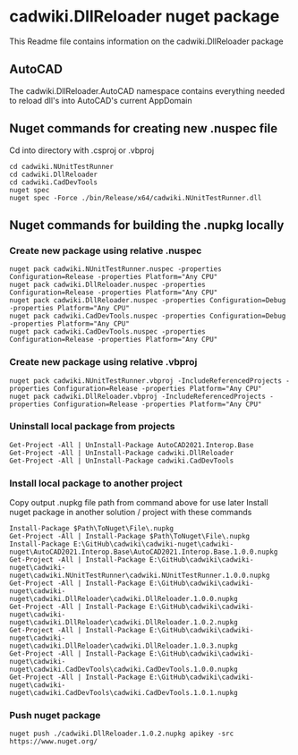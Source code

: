 # cadwiki.DllReloader nuget package
This Readme file contains information on the cadwiki.DllReloader package

## AutoCAD
The cadwiki.DllReloader.AutoCAD namespace contains everything needed to reload dll's into AutoCAD's current AppDomain


## Nuget commands for creating new .nuspec file  
Cd into directory with .csproj or .vbproj  
```
cd cadwiki.NUnitTestRunner
cd cadwiki.DllReloader
cd cadwiki.CadDevTools
nuget spec
nuget spec -Force ./bin/Release/x64/cadwiki.NUnitTestRunner.dll
```

## Nuget commands for building the .nupkg locally
### Create new package using relative .nuspec
```
nuget pack cadwiki.NUnitTestRunner.nuspec -properties Configuration=Release -properties Platform="Any CPU"
nuget pack cadwiki.DllReloader.nuspec -properties Configuration=Release -properties Platform="Any CPU"
nuget pack cadwiki.DllReloader.nuspec -properties Configuration=Debug -properties Platform="Any CPU"
nuget pack cadwiki.CadDevTools.nuspec -properties Configuration=Debug -properties Platform="Any CPU"
nuget pack cadwiki.CadDevTools.nuspec -properties Configuration=Release -properties Platform="Any CPU"
```
### Create new package using relative .vbproj
```
nuget pack cadwiki.NUnitTestRunner.vbproj -IncludeReferencedProjects -properties Configuration=Release -properties Platform="Any CPU"
nuget pack cadwiki.DllReloader.vbproj -IncludeReferencedProjects -properties Configuration=Release -properties Platform="Any CPU"
```

### Uninstall local package from projects
```
Get-Project -All | UnInstall-Package AutoCAD2021.Interop.Base
Get-Project -All | UnInstall-Package cadwiki.DllReloader
Get-Project -All | UnInstall-Package cadwiki.CadDevTools
```

### Install local package to another project
Copy output .nupkg file path from command above for use later
Install nuget package in another solution / project with these commands 

```
Install-Package $Path\ToNuget\File\.nupkg
Get-Project -All | Install-Package $Path\ToNuget\File\.nupkg
Install-Package E:\GitHub\cadwiki\cadwiki-nuget\cadwiki-nuget\AutoCAD2021.Interop.Base\AutoCAD2021.Interop.Base.1.0.0.nupkg
Get-Project -All | Install-Package E:\GitHub\cadwiki\cadwiki-nuget\cadwiki-nuget\cadwiki.NUnitTestRunner\cadwiki.NUnitTestRunner.1.0.0.nupkg
Get-Project -All | Install-Package E:\GitHub\cadwiki\cadwiki-nuget\cadwiki-nuget\cadwiki.DllReloader\cadwiki.DllReloader.1.0.0.nupkg
Get-Project -All | Install-Package E:\GitHub\cadwiki\cadwiki-nuget\cadwiki-nuget\cadwiki.DllReloader\cadwiki.DllReloader.1.0.2.nupkg
Get-Project -All | Install-Package E:\GitHub\cadwiki\cadwiki-nuget\cadwiki-nuget\cadwiki.DllReloader\cadwiki.DllReloader.1.0.3.nupkg
Get-Project -All | Install-Package E:\GitHub\cadwiki\cadwiki-nuget\cadwiki-nuget\cadwiki.CadDevTools\cadwiki.CadDevTools.1.0.0.nupkg
Get-Project -All | Install-Package E:\GitHub\cadwiki\cadwiki-nuget\cadwiki-nuget\cadwiki.CadDevTools\cadwiki.CadDevTools.1.0.1.nupkg
```



### Push nuget package 
```  
nuget push ./cadwiki.DllReloader.1.0.2.nupkg apikey -src https://www.nuget.org/  
```